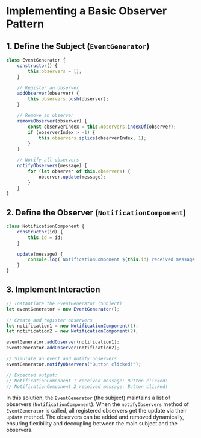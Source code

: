 # Implementing a Basic Observer Pattern

## 1. Define the Subject (`EventGenerator`)

```javascript
class EventGenerator {
    constructor() {
        this.observers = [];
    }

    // Register an observer
    addObserver(observer) {
        this.observers.push(observer);
    }

    // Remove an observer
    removeObserver(observer) {
        const observerIndex = this.observers.indexOf(observer);
        if (observerIndex > -1) {
            this.observers.splice(observerIndex, 1);
        }
    }

    // Notify all observers
    notifyObservers(message) {
        for (let observer of this.observers) {
            observer.update(message);
        }
    }
}
```

## 2. Define the Observer (`NotificationComponent`)

```javascript
class NotificationComponent {
    constructor(id) {
        this.id = id;
    }

    update(message) {
        console.log(`NotificationComponent ${this.id} received message: ${message}`);
    }
}
```

## 3. Implement Interaction

```javascript
// Instantiate the EventGenerator (Subject)
let eventGenerator = new EventGenerator();

// Create and register observers
let notification1 = new NotificationComponent(1);
let notification2 = new NotificationComponent(2);

eventGenerator.addObserver(notification1);
eventGenerator.addObserver(notification2);

// Simulate an event and notify observers
eventGenerator.notifyObservers("Button clicked!");

// Expected output:
// NotificationComponent 1 received message: Button clicked!
// NotificationComponent 2 received message: Button clicked!
```

In this solution, the `EventGenerator` (the subject) maintains a list of observers (`NotificationComponent`). When the `notifyObservers` method of `EventGenerator` is called, all registered observers get the update via their `update` method. The observers can be added and removed dynamically, ensuring flexibility and decoupling between the main subject and the observers.
